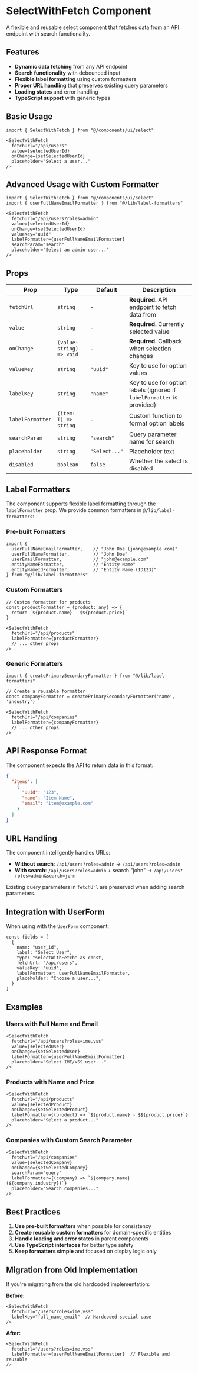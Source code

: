 # SelectWithFetch Component

A flexible and reusable select component that fetches data from an API endpoint with search functionality.

## Features

- **Dynamic data fetching** from any API endpoint
- **Search functionality** with debounced input
- **Flexible label formatting** using custom formatters
- **Proper URL handling** that preserves existing query parameters
- **Loading states** and error handling
- **TypeScript support** with generic types

## Basic Usage

```tsx
import { SelectWithFetch } from "@/components/ui/select"

<SelectWithFetch
  fetchUrl="/api/users"
  value={selectedUserId}
  onChange={setSelectedUserId}
  placeholder="Select a user..."
/>
```

## Advanced Usage with Custom Formatter

```tsx
import { SelectWithFetch } from "@/components/ui/select"
import { userFullNameEmailFormatter } from "@/lib/label-formatters"

<SelectWithFetch
  fetchUrl="/api/users?roles=admin"
  value={selectedUserId}
  onChange={setSelectedUserId}
  valueKey="uuid"
  labelFormatter={userFullNameEmailFormatter}
  searchParam="search"
  placeholder="Select an admin user..."
/>
```

## Props

| Prop | Type | Default | Description |
|------|------|---------|-------------|
| `fetchUrl` | `string` | - | **Required.** API endpoint to fetch data from |
| `value` | `string` | - | **Required.** Currently selected value |
| `onChange` | `(value: string) => void` | - | **Required.** Callback when selection changes |
| `valueKey` | `string` | `"uuid"` | Key to use for option values |
| `labelKey` | `string` | `"name"` | Key to use for option labels (ignored if `labelFormatter` is provided) |
| `labelFormatter` | `(item: T) => string` | - | Custom function to format option labels |
| `searchParam` | `string` | `"search"` | Query parameter name for search |
| `placeholder` | `string` | `"Select..."` | Placeholder text |
| `disabled` | `boolean` | `false` | Whether the select is disabled |

## Label Formatters

The component supports flexible label formatting through the `labelFormatter` prop. We provide common formatters in `@/lib/label-formatters`:

### Pre-built Formatters

```tsx
import {
  userFullNameEmailFormatter,    // "John Doe (john@example.com)"
  userFullNameFormatter,         // "John Doe"
  userEmailFormatter,            // "john@example.com"
  entityNameFormatter,           // "Entity Name"
  entityNameIdFormatter,         // "Entity Name (ID123)"
} from "@/lib/label-formatters"
```

### Custom Formatters

```tsx
// Custom formatter for products
const productFormatter = (product: any) => {
  return `${product.name} - $${product.price}`
}

<SelectWithFetch
  fetchUrl="/api/products"
  labelFormatter={productFormatter}
  // ... other props
/>
```

### Generic Formatters

```tsx
import { createPrimarySecondaryFormatter } from "@/lib/label-formatters"

// Create a reusable formatter
const companyFormatter = createPrimarySecondaryFormatter('name', 'industry')

<SelectWithFetch
  fetchUrl="/api/companies"
  labelFormatter={companyFormatter}
  // ... other props
/>
```

## API Response Format

The component expects the API to return data in this format:

```json
{
  "items": [
    {
      "uuid": "123",
      "name": "Item Name",
      "email": "item@example.com"
    }
  ]
}
```

## URL Handling

The component intelligently handles URLs:

- **Without search**: `/api/users?roles=admin` → `/api/users?roles=admin`
- **With search**: `/api/users?roles=admin` + search "john" → `/api/users?roles=admin&search=john`

Existing query parameters in `fetchUrl` are preserved when adding search parameters.

## Integration with UserForm

When using with the `UserForm` component:

```tsx
const fields = [
  {
    name: "user_id",
    label: "Select User",
    type: "selectWithFetch" as const,
    fetchUrl: "/api/users",
    valueKey: "uuid",
    labelFormatter: userFullNameEmailFormatter,
    placeholder: "Choose a user...",
  }
]
```

## Examples

### Users with Full Name and Email
```tsx
<SelectWithFetch
  fetchUrl="/api/users?roles=ime,vss"
  value={selectedUser}
  onChange={setSelectedUser}
  labelFormatter={userFullNameEmailFormatter}
  placeholder="Select IME/VSS user..."
/>
```

### Products with Name and Price
```tsx
<SelectWithFetch
  fetchUrl="/api/products"
  value={selectedProduct}
  onChange={setSelectedProduct}
  labelFormatter={(product) => `${product.name} - $${product.price}`}
  placeholder="Select a product..."
/>
```

### Companies with Custom Search Parameter
```tsx
<SelectWithFetch
  fetchUrl="/api/companies"
  value={selectedCompany}
  onChange={setSelectedCompany}
  searchParam="query"
  labelFormatter={(company) => `${company.name} (${company.industry})`}
  placeholder="Search companies..."
/>
```

## Best Practices

1. **Use pre-built formatters** when possible for consistency
2. **Create reusable custom formatters** for domain-specific entities
3. **Handle loading and error states** in parent components
4. **Use TypeScript interfaces** for better type safety
5. **Keep formatters simple** and focused on display logic only

## Migration from Old Implementation

If you're migrating from the old hardcoded implementation:

**Before:**
```tsx
<SelectWithFetch
  fetchUrl="/users?roles=ime,vss"
  labelKey="full_name_email"  // Hardcoded special case
/>
```

**After:**
```tsx
<SelectWithFetch
  fetchUrl="/users?roles=ime,vss"
  labelFormatter={userFullNameEmailFormatter}  // Flexible and reusable
/>

